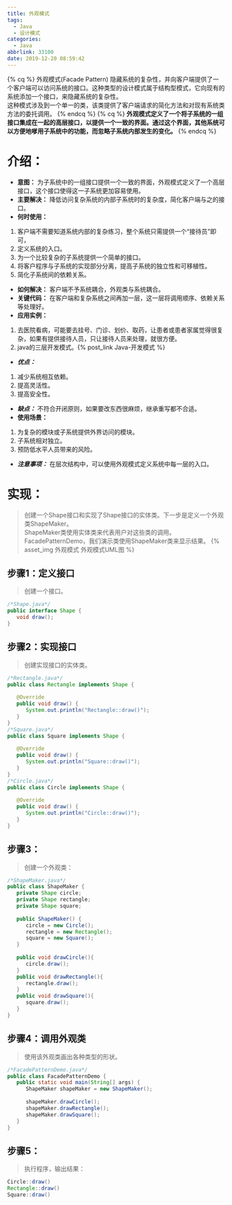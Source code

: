 ```yaml
---
title: 外观模式
tags:
  - Java
  - 设计模式
categories:
  - Java
abbrlink: 33100
date: 2019-12-20 08:59:42
---
```

{% cq %}
外观模式(Facade Pattern) 隐藏系统的复杂性，并向客户端提供了一个客户端可以访问系统的接口。这种类型的设计模式属于结构型模式，它向现有的系统添加一个接口，来隐藏系统的复杂性。  
这种模式涉及到一个单一的类，该类提供了客户端请求的简化方法和对现有系统类方法的委托调用。
{% endcq %}
{% cq %}
**外观模式定义了一个将子系统的一组接口集成在一起的高层接口，以提供一个一致的界面。通过这个界面，其他系统可以方便地嗲用子系统中的功能，而忽略子系统内部发生的变化。**
{% endcq %}

# 介绍：
- **意图：** 为子系统中的一组接口提供一个一致的界面，外观模式定义了一个高层接口，这个接口使得这一子系统更加容易使用。
- **主要解决：** 降低访问复杂系统的内部子系统时的复杂度，简化客户端与之的接口。
- **何时使用：** 
1. 客户端不需要知道系统内部的复杂练习，整个系统只需提供一个“接待员”即可，
2. 定义系统的入口。
3. 为一个比较复杂的子系统提供一个简单的接口。
4. 将客户程序与子系统的实现部分分离，提高子系统的独立性和可移植性。
5. 简化子系统间的依赖关系。
- **如何解决：** 客户端不予系统耦合，外观类与系统耦合。
- **关键代码：** 在客户端和复杂系统之间再加一层，这一层将调用顺序、依赖关系等处理好。
- **应用实例：** 
1. 去医院看病，可能要去挂号、门诊、划价、取药，让患者或患者家属觉得很复杂，如果有提供接待人员，只让接待人员来处理，就很方便。
2. java的三层开发模式。{% post_link Java-开发模式 %}
- ***优点：*** 
1. 减少系统相互依赖。
2. 提高灵活性。
3. 提高安全性。
- ***缺点：*** 不符合开闭原则，如果要改东西很麻烦，继承重写都不合适。
- **使用场景：** 
1. 为复杂的模块或子系统提供外界访问的模块。
2. 子系统相对独立。
3. 预防低水平人员带来的风险。
- ***注意事项：*** 在层次结构中，可以使用外观模式定义系统中每一层的入口。
# 实现：
> 创建一个Shape接口和实现了Shape接口的实体类。下一步是定义一个外观类ShapeMaker。  
ShapeMaker类使用实体类来代表用户对这些类的调用。FacadePatternDemo，我们演示类使用ShapeMaker类来显示结果。
{% asset_img 外观模式 外观模式UML图 %}
## 步骤1：定义接口

> 创建一个接口。

```java
/*Shape.java*/
public interface Shape {
   void draw();
}
```

## 步骤2：实现接口
> 创建实现接口的实体类。

```java
/*Rectangle.java*/
public class Rectangle implements Shape {
 
   @Override
   public void draw() {
      System.out.println("Rectangle::draw()");
   }
}
/*Square.java*/
public class Square implements Shape {
 
   @Override
   public void draw() {
      System.out.println("Square::draw()");
   }
}
/*Circle.java*/
public class Circle implements Shape {
 
   @Override
   public void draw() {
      System.out.println("Circle::draw()");
   }
}
```
## 步骤3：
> 创建一个外观类：

```java
/*ShapeMaker.java*/
public class ShapeMaker {
   private Shape circle;
   private Shape rectangle;
   private Shape square;
 
   public ShapeMaker() {
      circle = new Circle();
      rectangle = new Rectangle();
      square = new Square();
   }
 
   public void drawCircle(){
      circle.draw();
   }
   public void drawRectangle(){
      rectangle.draw();
   }
   public void drawSquare(){
      square.draw();
   }
}
```
## 步骤4：调用外观类
> 使用该外观类画出各种类型的形状。

```java
/*FacadePatternDemo.java*/
public class FacadePatternDemo {
   public static void main(String[] args) {
      ShapeMaker shapeMaker = new ShapeMaker();
 
      shapeMaker.drawCircle();
      shapeMaker.drawRectangle();
      shapeMaker.drawSquare();      
   }
}
```

## 步骤5：
> 执行程序，输出结果：

```java
Circle::draw()
Rectangle::draw()
Square::draw()
```